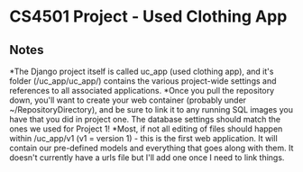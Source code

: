 # CS4501 Project - Used Clothing App

## Notes

*The Django project itself is called uc_app (used clothing app), and it's folder (/uc_app/uc_app/) contains the various project-wide settings and references to all associated applications.
*Once you pull the repository down, you'll want to create your web container (probably under ~/RepositoryDirectory), and be sure to link it to any running SQL images you have that you did in project one. The database settings should match the ones we used for Project 1! 
*Most, if not all editing of files should happen within /uc_app/v1 (v1 = version 1) - this is the first web application. It will contain our pre-defined models and everything that goes along with them. It doesn't currently have a urls file but I'll add one once I need to link things. 
